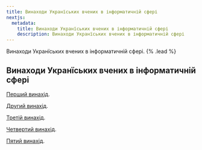 ```yaml
---
title: Винаходи Укранїських вчених в інформатичній сфері
nextjs:
  metadata:
    title: Винаходи Укранїських вчених в інформатичній сфері
    description: Винаходи Укранїських вчених в інформатичній сфері
---
```


Винаходи Укранїських вчених в інформатичній сфері. {% .lead %}

## Винаходи Укранїських вчених в інформатичній сфері
[Перший винахід]().



[Другий винахід]().



[Третій винахід]().



[Четвертий винахід]().



[Пятий винахід]().
